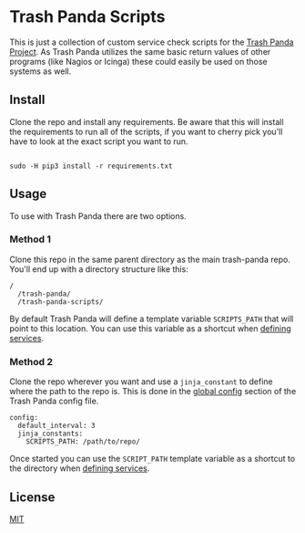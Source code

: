 # Trash Panda Scripts

This is just a collection of custom service check scripts for the [Trash Panda Project](https://github.com/robweber/trash-panda). As Trash Panda utilizes the same basic return values of other programs (like Nagios or Icinga) these could easily be used on those systems as well.

## Install

Clone the repo and install any requirements. Be aware that this will install the requirements to run all of the scripts, if you want to cherry pick you'll have to look at the exact script you want to run.

```

sudo -H pip3 install -r requirements.txt

```

## Usage

To use with Trash Panda there are two options.

### Method 1

Clone this repo in the same parent directory as the main trash-panda repo. You'll end up with a directory structure like this:

```
/
  /trash-panda/
  /trash-panda-scripts/
```

By default Trash Panda will define a template variable `SCRIPTS_PATH` that will point to this location. You can use this variable as a shortcut when [defining services](https://github.com/robweber/trash-panda#services).

### Method 2
Clone the repo wherever you want and use a `jinja_constant` to define where the path to the repo is. This is done in the [global config](https://github.com/robweber/trash-panda#global-configuration) section of the Trash Panda config file.

```
config:
  default_interval: 3
  jinja_constants:
    SCRIPTS_PATH: /path/to/repo/
```

Once started you can use the `SCRIPT_PATH` template variable as a shortcut to the directory when [defining services](https://github.com/robweber/trash-panda#services).

## License

[MIT](https://github.com/robweber/trash-panda-scripts/blob/main/LICENSE)
